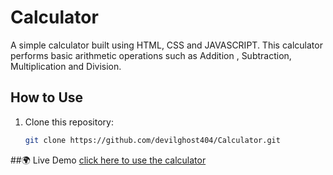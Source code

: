 # Calculator
A simple calculator built using HTML, CSS and JAVASCRIPT.
This calculator performs basic arithmetic operations such as Addition , Subtraction, Multiplication and Division.

## How to Use
1. Clone this repository:
   ```bash
   git clone https://github.com/devilghost404/Calculator.git

##🌍 Live Demo
[click here to use the calculator](https://github.com/devilghost404/Calculator/)


   
